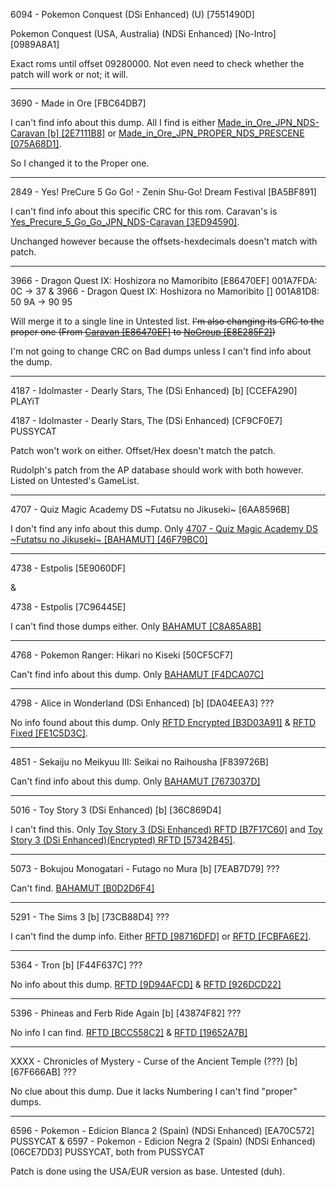 6094 - Pokemon Conquest (DSi Enhanced) (U) [7551490D]

Pokemon Conquest (USA, Australia) (NDSi Enhanced) [No-Intro] [0989A8A1] 

Exact roms until offset 09280000. Not even need to check whether the patch will work or not; it will.

***

3690 - Made in Ore [FBC64DB7]

I can't find info about this dump. All I find is either [Made_in_Ore_JPN_NDS-Caravan [b] [2E7111B8]](http://www.advanscene.com/html/Releases/dbrelds.php?id=3785) or [Made_in_Ore_JPN_PROPER_NDS_PRESCENE [075A68D1]](http://www.advanscene.com/html/Releases/dbdswrel.php?id=3785).

So I changed it to the Proper one.

***

2849 - Yes! PreCure 5 Go Go! - Zenin Shu-Go! Dream Festival [BA5BF891]

I can't find info about this specific CRC for this rom. Caravan's is [Yes_Precure_5_Go_Go_JPN_NDS-Caravan [3ED94590]](http://www.advanscene.com/html/Releases/dbrelds.php?id=2919).

Unchanged however because the offsets-hexdecimals doesn't match with patch.

***

3966 - Dragon Quest IX: Hoshizora no Mamoribito [E86470EF] 001A7FDA: 0C → 37 & 3966 - Dragon Quest IX: Hoshizora no Mamoribito [] 001A81D8: 50 9A → 90 95

Will merge it to a single line in Untested list. ~~I'm also changing its CRC to the proper one (From [Caravan [E86470EF]](http://www.advanscene.com/html/Releases/dbrelds.php?id=4061) to [NoGroup [E8E285F2]](http://www.advanscene.com/html/Releases/dbdswrel.php?id=4061))~~

I'm not going to change CRC on Bad dumps unless I can't find info about the dump.

***

4187 - Idolmaster - Dearly Stars, The (DSi Enhanced) [b] [CCEFA290] PLAYiT

4187 - Idolmaster - Dearly Stars, The (DSi Enhanced) [CF9CF0E7] PUSSYCAT

Patch won't work on either. Offset/Hex doesn't match the patch.

Rudolph's patch from the AP database should work with both however. Listed on Untested's GameList.

***

4707 - Quiz Magic Academy DS ~Futatsu no Jikuseki~ [6AA8596B]

I don't find any info about this dump. Only [4707 - Quiz Magic Academy DS ~Futatsu no Jikuseki~ [BAHAMUT] [46F79BC0]](http://www.advanscene.com/html/Releases/dbrelds.php?id=4821)

***

4738 - Estpolis [5E9060DF] 

&

4738 - Estpolis [7C96445E]

I can't find those dumps either. Only [BAHAMUT [C8A85A8B]](http://www.advanscene.com/html/Releases/dbrelds.php?id=4853)

***

4768 - Pokemon Ranger: Hikari no Kiseki [50CF5CF7]

Can't find info about this dump. Only [BAHAMUT [F4DCA07C]](http://www.advanscene.com/html/Releases/dbrelds.php?id=4883)

***

4798 - Alice in Wonderland (DSi Enhanced) [b] [DA04EEA3] ???

No info found about this dump. Only [RFTD Encrypted [B3D03A91]](http://www.advanscene.com/html/Releases/dbrelds.php?id=4914) & [RFTD Fixed [FE1C5D3C]](http://www.advanscene.com/html/Releases/dbdswrel.php?id=4914).

***

4851 - Sekaiju no Meikyuu III: Seikai no Raihousha [F839726B]

Can't find info about this dump. Only [BAHAMUT [7673037D]](http://www.advanscene.com/html/Releases/dbrelds.php?id=4965)

***

5016 - Toy Story 3 (DSi Enhanced) [b] [36C869D4]

I can't find this. Only [Toy Story 3 (DSi Enhanced) RFTD [B7F17C60]](http://www.advanscene.com/html/Releases/dbdswrel.php?id=5134) and [Toy Story 3 (DSi Enhanced)(Encrypted) RFTD [57342B45]](http://www.advanscene.com/html/Releases/dbrelds.php?id=5134).

***

5073 - Bokujou Monogatari - Futago no Mura [b] [7EAB7D79] ???

Can't find. [BAHAMUT [B0D2D6F4]](http://www.advanscene.com/html/Releases/dbrelds.php?id=5193)

***

5291 - The Sims 3 [b] [73CB88D4] ???

I can't find the dump info. Either [RFTD [98716DFD]](http://www.advanscene.com/html/Releases/dbrelds.php?id=5447) or [RFTD [FCBFA6E2]](http://www.advanscene.com/html/Releases/dbdswrel.php?id=5447).

***

5364 - Tron [b] [F44F637C] ???

No info about this dump. [RFTD [9D94AFCD]](http://www.advanscene.com/html/Releases/dbdswrel.php?id=5538) & [RFTD [926DCD22]](http://www.advanscene.com/html/Releases/dbrelds.php?id=5538)


***

5396 - Phineas and Ferb Ride Again [b] [43874F82] ???

No info I can find. [RFTD [BCC558C2]](http://www.advanscene.com/html/Releases/dbrelds.php?id=5578) & [RFTD [19652A7B]](http://www.advanscene.com/html/Releases/dbdswrel.php?id=5578)

***

XXXX - Chronicles of Mystery - Curse of the Ancient Temple (???) [b] [67F666AB] ???

No clue about this dump. Due it lacks Numbering I can't find "proper" dumps.

***

6596 - Pokemon - Edicion Blanca 2 (Spain) (NDSi Enhanced) [EA70C572] PUSSYCAT & 6597 - Pokemon - Edicion Negra 2 (Spain) (NDSi Enhanced) [06CE7DD3] PUSSYCAT, both from PUSSYCAT

Patch is done using the USA/EUR version as base. Untested (duh).